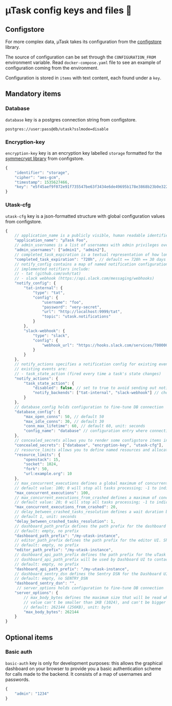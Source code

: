 # µTask config keys and files 🔨

## Configstore

For more complex data, µTask takes its configuration from the [configstore](https://github.com/ovh/configstore) library.

The source of configuration can be set through the `CONFIGURATION_FROM` environment variable. Read `docker-compose.yaml` file to see an example of configuration coming from the environment.

Configuration is stored in `items` with text content, each found under a `key`.

## Mandatory items

### Database

`database` key is a postgres connection string from configstore.

```
postgres://user:pass@db/utask?sslmode=disable
```

### Encryption-key

`encryption-key` key is an encryption key labelled `storage` formatted for the [symmecrypt library](https://github.com/ovh/symmecrypt) from configstore.

```js
{
    "identifier": "storage",
    "cipher": "aes-gcm",
    "timestamp": 1535627466,
    "key": "e5f45aef9f072e91f735547be63f3434e6de49695b178e3868b23b0e32269800"
}
```

### Utask-cfg

`utask-cfg` key is a json-formatted structure with global configuration values from configstore.

```js
{
    // application_name is a publicly visible, human readable identifier for this instance of µTask
    "application_name": "µTask Foo",
    // admin_usernames is a list of usernames with admin privileges over µTask resources, ie. the ability to view and execute any task, and to hotfix resolutions if a problem arises
    "admin_usernames": ["admin1", "admin2"],
    // completed_task_expiration is a textual representation of how long a task is kept in DB after its completion
    "completed_task_expiration": "720h", // default == 720h == 30 days
    // notify_config contains a map of named notification configurations, composed of a type and config data,
    // implemented notifiers include:
    // - tat (github.com/ovh/tat)
    // - slack webhook (https://api.slack.com/messaging/webhooks)
    "notify_config": {
        "tat-internal": {
            "type": "tat",
            "config": {
                "username": "foo",
                "password": "very-secret",
                "url": "http://localhost:9999/tat",
                "topic": "utask.notifications"
            }
        },
        "slack-webhook": {
            "type": "slack",
            "config": {
                "webhook_url": "https://hooks.slack.com/services/T00000000/B00000000/XXXXXXXXXXXXXXXXXXXXXXXX"
            }
        }
    },
    // notify_actions specifies a notification config for existing events in µTask
    // existing events are:
    // - task_state_action (fired every time a task's state changes)
    "notify_actions": {
        "task_state_action": {
            "disabled": false, // set to true to avoid sending out notification
            "notify_backends": ["tat-internal", "slack-webhook"] // choose among the named configs in notify_config, leave empty to broadcast on any notification backend
        }
    },
    // database_config holds configuration to fine-tune DB connection
    "database_config": {
        "max_open_conns": 50, // default 50
        "max_idle_conns": 30, // default 30
        "conn_max_lifetime": 60, // default 60, unit: seconds
        "config_name": "database" // configuration entry where connection info can be found, default "database"
    },
    // concealed_secrets allows you to render some configstore items inaccessible to the task engine
    "concealed_secrets": ["database", "encryption-key", "utask-cfg"],
    // resource_limits allows you to define named resources and allocate a maximum number of concurrent actions on them (see Authoring task templates in /README.md)
    "resource_limits": {
        "openstack": 15,
        "socket": 1024,
        "fork": 50,
        "url:example.org": 10
    },
    // max_concurrent_executions defines a global maximum of concurrent tasks running at any given time
    // default value: 100; 0 will stop all tasks processing; -1 to indicate no limit
    "max_concurrent_executions": 100,
    // max_concurrent_executions_from_crashed defines a maximum of concurrent tasks from a crashed instance running at any given time
    // default value: 20; 0 will stop all tasks processing; -1 to indicate no limit
    "max_concurrent_executions_from_crashed": 20,
    // delay_between_crashed_tasks_resolution defines a wait duration between two tasks from a crashed instance will be schedule in the current uTask instance
    // default 1, unit: seconds
    "delay_between_crashed_tasks_resolution": 1,
    // dashboard_path_prefix defines the path prefix for the dashboard UI. Should be used if the uTask instance is hosted with a ProxyPass, on a custom path
    // default: empty, no prefix
    "dashboard_path_prefix": "/my-utask-instance",
    // editor_path_prefix defines the path prefix for the editor UI. Should be used if the uTask instance is hosted with a ProxyPass, on a custom path
    // default: empty, no prefix
    "editor_path_prefix": "/my-utask-instance",
    // dashboard_api_path_prefix defines the path prefix for the uTask API. Should be used if the uTask instance is hosted with a ProxyPass, on a custom path.
    // dashboard_api_path_prefix will be used by Dashboard UI to contact the uTask API
    // default: empty, no prefix
    "dashboard_api_path_prefix": "/my-utask-instance",
    // dashboard_sentry_dsn defines the Sentry DSN for the Dashboard UI. Used to retrieve Javascript execution errors inside a Sentry instance.
    // default: empty, no SENTRY_DSN
    "dashboard_sentry_dsn": "",
     // server_options holds configuration to fine-tune DB connection
    "server_options": {
        // max_body_bytes defines the maximum size that will be read when sending a body to the uTask server.
        // value can't be smaller than 1KB (1024), and can't be bigger than 10MB (10*1024*1024)
        // default: 262144 (256KB), unit: byte
        "max_body_bytes": 262144
    }
}
```

## Optional items

### Basic auth

`basic-auth` key is only for development purposes: this allows the graphical dashboard on your browser to provide you a basic authentication scheme for calls made to the backend. It consists of a map of usernames and passwords.

```js
{
    "admin": "1234"
}
```
